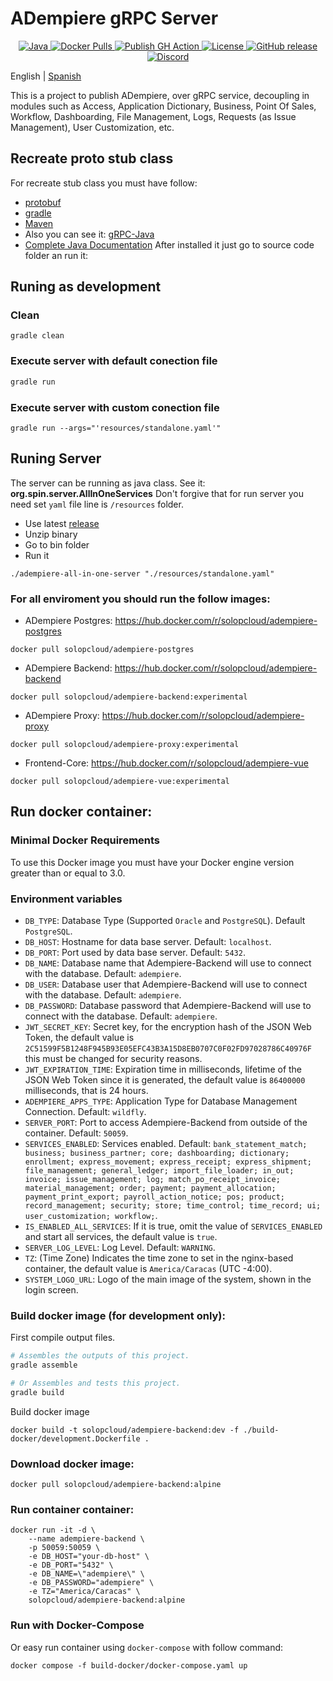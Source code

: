 # ADempiere gRPC Server

<p align="center">
  <a href="https://adoptium.net/es/temurin/releases/?version=11">
    <img src="https://badgen.net/badge/Java/11/orange" alt="Java">
  </a>
  <a href="https://hub.docker.com/r/solopcloud/adempiere-backend">
    <img src="https://img.shields.io/docker/pulls/solopcloud/adempiere-backend.svg" alt="Docker Pulls">
  </a>
  <a href="https://github.com/solop-develop/backend/actions/workflows/publish.yml">
    <img src="https://github.com/solop-develop/backend/actions/workflows/publish.yml/badge.svg" alt="Publish GH Action">
  </a>
  <a href="https://github.com/solop-develop/backend/blob/master/LICENSE">
    <img src="https://img.shields.io/badge/license-GNU/GPL%20(v2)-blue" alt="License">
  </a>
  <a href="https://github.com/solop-develop/backend/releases/latest">
    <img src="https://img.shields.io/github/release/solop-develop/backend.svg" alt="GitHub release">
  </a>
  <a href="https://discord.gg/T6eH6A7PJZ">
    <img src="https://badgen.net/badge/discord/join%20chat" alt="Discord">
  </a>
</p>

English | [Spanish](./README.es.md)

This is a project to publish ADempiere, over gRPC service, decoupling in modules such as Access, Application Dictionary, Business, Point Of Sales, Workflow, Dashboarding, File Management, Logs, Requests (as Issue Management), User Customization, etc.


## Recreate proto stub class
For recreate stub class you must have follow:
- [protobuf](https://github.com/protocolbuffers/protobuf/releases)
- [gradle](https://gradle.org/install)
- [Maven](https://search.maven.org/)
- Also you can see it: [gRPC-Java](https://grpc.io/docs/quickstart/java.html)
- [Complete Java Documentation](https://grpc.io/docs/tutorials/basic/java.html)
After installed it just go to source code folder an run it:

## Runing as development
### Clean
```shell
gradle clean
```

### Execute server with default conection file
``` bash
gradle run
```

### Execute server with custom conection file
```shell
gradle run --args="'resources/standalone.yaml'"
```

## Runing Server
The server can be running as java class. See it: **org.spin.server.AllInOneServices**
Don't forgive that for run server you need set `yaml` file line is `/resources` folder.

- Use latest [release](https://github.com/solop-develop/backend/releases)
- Unzip binary
- Go to bin folder
- Run it

```shell
./adempiere-all-in-one-server "./resources/standalone.yaml"
```


### For all enviroment you should run the follow images:

- ADempiere Postgres: https://hub.docker.com/r/solopcloud/adempiere-postgres
```shell
docker pull solopcloud/adempiere-postgres
```

- ADempiere Backend: https://hub.docker.com/r/solopcloud/adempiere-backend
```shell
docker pull solopcloud/adempiere-backend:experimental
```

- ADempiere Proxy: https://hub.docker.com/r/solopcloud/adempiere-proxy
```shell
docker pull solopcloud/adempiere-proxy:experimental
```

- Frontend-Core: https://hub.docker.com/r/solopcloud/adempiere-vue
```shell
docker pull solopcloud/adempiere-vue:experimental
```

## Run docker container:

### Minimal Docker Requirements
To use this Docker image you must have your Docker engine version greater than or equal to 3.0.

### Environment variables
 * `DB_TYPE`: Database Type (Supported `Oracle` and `PostgreSQL`). Default `PostgreSQL`.
 * `DB_HOST`: Hostname for data base server. Default: `localhost`.
 * `DB_PORT`: Port used by data base server. Default: `5432`.
 * `DB_NAME`: Database name that Adempiere-Backend will use to connect with the database. Default: `adempiere`.
 * `DB_USER`: Database user that Adempiere-Backend will use to connect with the database. Default: `adempiere`.
 * `DB_PASSWORD`: Database password that Adempiere-Backend will use to connect with the database. Default: `adempiere`.
 * `JWT_SECRET_KEY`: Secret key, for the encryption hash of the JSON Web Token, the default value is `2C51599F5B1248F945B93E05EFC43B3A15D8EB0707C0F02FD97028786C40976F` this must be changed for security reasons.
 * `JWT_EXPIRATION_TIME`: Expiration time in milliseconds, lifetime of the JSON Web Token since it is generated, the default value is `86400000` milliseconds, that is 24 hours.
 * `ADEMPIERE_APPS_TYPE`: Application Type for Database Management Connection. Default: `wildfly`.
 * `SERVER_PORT`: Port to access Adempiere-Backend from outside of the container. Default: `50059`.
 * `SERVICES_ENABLED`: Services enabled. Default: `bank_statement_match; business; business_partner; core; dashboarding; dictionary; enrollment; express_movement; express_receipt; express_shipment; file_management; general_ledger; import_file_loader; in_out; invoice; issue_management; log; match_po_receipt_invoice; material_management; order; payment; payment_allocation; payment_print_export; payroll_action_notice; pos; product; record_management; security; store; time_control; time_record; ui; user_customization; workflow;`.
 * `IS_ENABLED_ALL_SERVICES`: If it is true, omit the value of `SERVICES_ENABLED` and start all services, the default value is `true`.
 * `SERVER_LOG_LEVEL`: Log Level. Default: `WARNING`.
 * `TZ`: (Time Zone) Indicates the time zone to set in the nginx-based container, the default value is `America/Caracas` (UTC -4:00).
 * `SYSTEM_LOGO_URL`: Logo of the main image of the system, shown in the login screen.

### Build docker image (for development only):
First compile output files.
``` bash
# Assembles the outputs of this project.
gradle assemble

# Or Assembles and tests this project.
gradle build
```

Build docker image
```shell
docker build -t solopcloud/adempiere-backend:dev -f ./build-docker/development.Dockerfile .
```

### Download docker image:
```shell
docker pull solopcloud/adempiere-backend:alpine
```

### Run container container:
```shell
docker run -it -d \
	--name adempiere-backend \
	-p 50059:50059 \
	-e DB_HOST="your-db-host" \
	-e DB_PORT="5432" \
	-e DB_NAME=\"adempiere\" \
	-e DB_PASSWORD="adempiere" \
	-e TZ="America/Caracas" \
	solopcloud/adempiere-backend:alpine
```

### Run with Docker-Compose
Or easy run container using `docker-compose` with follow command:
```shell
docker compose -f build-docker/docker-compose.yaml up
```

